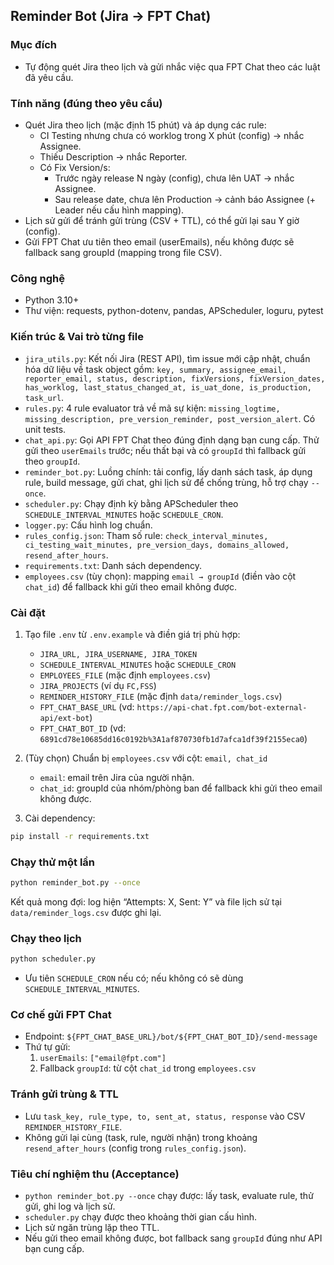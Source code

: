 ## Reminder Bot (Jira → FPT Chat)

### Mục đích
- Tự động quét Jira theo lịch và gửi nhắc việc qua FPT Chat theo các luật đã yêu cầu.

### Tính năng (đúng theo yêu cầu)
- Quét Jira theo lịch (mặc định 15 phút) và áp dụng các rule:
  - CI Testing nhưng chưa có worklog trong X phút (config) → nhắc Assignee.
  - Thiếu Description → nhắc Reporter.
  - Có Fix Version/s:
    - Trước ngày release N ngày (config), chưa lên UAT → nhắc Assignee.
    - Sau release date, chưa lên Production → cảnh báo Assignee (+ Leader nếu cấu hình mapping).
- Lịch sử gửi để tránh gửi trùng (CSV + TTL), có thể gửi lại sau Y giờ (config).
- Gửi FPT Chat ưu tiên theo email (userEmails), nếu không được sẽ fallback sang groupId (mapping trong file CSV).

### Công nghệ
- Python 3.10+
- Thư viện: requests, python-dotenv, pandas, APScheduler, loguru, pytest

### Kiến trúc & Vai trò từng file
- `jira_utils.py`: Kết nối Jira (REST API), tìm issue mới cập nhật, chuẩn hóa dữ liệu về task object gồm: `key, summary, assignee_email, reporter_email, status, description, fixVersions, fixVersion_dates, has_worklog, last_status_changed_at, is_uat_done, is_production, task_url`.
- `rules.py`: 4 rule evaluator trả về mã sự kiện: `missing_logtime, missing_description, pre_version_reminder, post_version_alert`. Có unit tests.
- `chat_api.py`: Gọi API FPT Chat theo đúng định dạng bạn cung cấp. Thử gửi theo `userEmails` trước; nếu thất bại và có `groupId` thì fallback gửi theo `groupId`.
- `reminder_bot.py`: Luồng chính: tải config, lấy danh sách task, áp dụng rule, build message, gửi chat, ghi lịch sử để chống trùng, hỗ trợ chạy `--once`.
- `scheduler.py`: Chạy định kỳ bằng APScheduler theo `SCHEDULE_INTERVAL_MINUTES` hoặc `SCHEDULE_CRON`.
- `logger.py`: Cấu hình log chuẩn.
- `rules_config.json`: Tham số rule: `check_interval_minutes, ci_testing_wait_minutes, pre_version_days, domains_allowed, resend_after_hours`.
- `requirements.txt`: Danh sách dependency.
- `employees.csv` (tùy chọn): mapping `email → groupId` (điền vào cột `chat_id`) để fallback khi gửi theo email không được.

### Cài đặt
1) Tạo file `.env` từ `.env.example` và điền giá trị phù hợp:
   - `JIRA_URL, JIRA_USERNAME, JIRA_TOKEN`
   - `SCHEDULE_INTERVAL_MINUTES` hoặc `SCHEDULE_CRON`
   - `EMPLOYEES_FILE` (mặc định `employees.csv`)
   - `JIRA_PROJECTS` (ví dụ `FC,FSS`)
   - `REMINDER_HISTORY_FILE` (mặc định `data/reminder_logs.csv`)
   - `FPT_CHAT_BASE_URL` (vd: `https://api-chat.fpt.com/bot-external-api/ext-bot`)
   - `FPT_CHAT_BOT_ID` (vd: `6891cd78e10685dd16c0192b%3A1af870730fb1d7afca1df39f2155eca0`)

2) (Tùy chọn) Chuẩn bị `employees.csv` với cột: `email, chat_id`
   - `email`: email trên Jira của người nhận.
   - `chat_id`: groupId của nhóm/phòng ban để fallback khi gửi theo email không được.

3) Cài dependency:
```bash
pip install -r requirements.txt
```

### Chạy thử một lần
```bash
python reminder_bot.py --once
```
Kết quả mong đợi: log hiện “Attempts: X, Sent: Y” và file lịch sử tại `data/reminder_logs.csv` được ghi lại.

### Chạy theo lịch
```bash
python scheduler.py
```
- Ưu tiên `SCHEDULE_CRON` nếu có; nếu không có sẽ dùng `SCHEDULE_INTERVAL_MINUTES`.

### Cơ chế gửi FPT Chat
- Endpoint: `${FPT_CHAT_BASE_URL}/bot/${FPT_CHAT_BOT_ID}/send-message`
- Thứ tự gửi:
  1) `userEmails`: `["email@fpt.com"]`
  2) Fallback `groupId`: từ cột `chat_id` trong `employees.csv`

### Tránh gửi trùng & TTL
- Lưu `task_key, rule_type, to, sent_at, status, response` vào CSV `REMINDER_HISTORY_FILE`.
- Không gửi lại cùng (task, rule, người nhận) trong khoảng `resend_after_hours` (config trong `rules_config.json`).

### Tiêu chí nghiệm thu (Acceptance)
- `python reminder_bot.py --once` chạy được: lấy task, evaluate rule, thử gửi, ghi log và lịch sử.
- `scheduler.py` chạy được theo khoảng thời gian cấu hình.
- Lịch sử ngăn trùng lặp theo TTL.
- Nếu gửi theo email không được, bot fallback sang `groupId` đúng như API bạn cung cấp.

